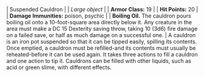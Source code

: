 | Suspended Cauldron |
| *Large object* |
| **Armor Class:** 19 |
| **Hit Points:** 20 |
| **Damage Immunities:** poison, psychic |
| **Boiling Oil.** The cauldron pours boiling oil onto a 10-foot-square area directly below it. Any creature in the area must make a DC 15 Dexterity saving throw, taking 10 (3d6) fire damage on a failed save, or half as much damage on a successful one. |
A cauldron is an iron pot suspended so that it can be tipped easily, spilling its contents. Once emptied, a cauldron must be refilled-and its contents must usually be reheated-before it can be used again. It takes three actions to fill a cauldron and one action to tip it.
Cauldrons can be filled with other liquids, such as acid or green slime, with different effects.